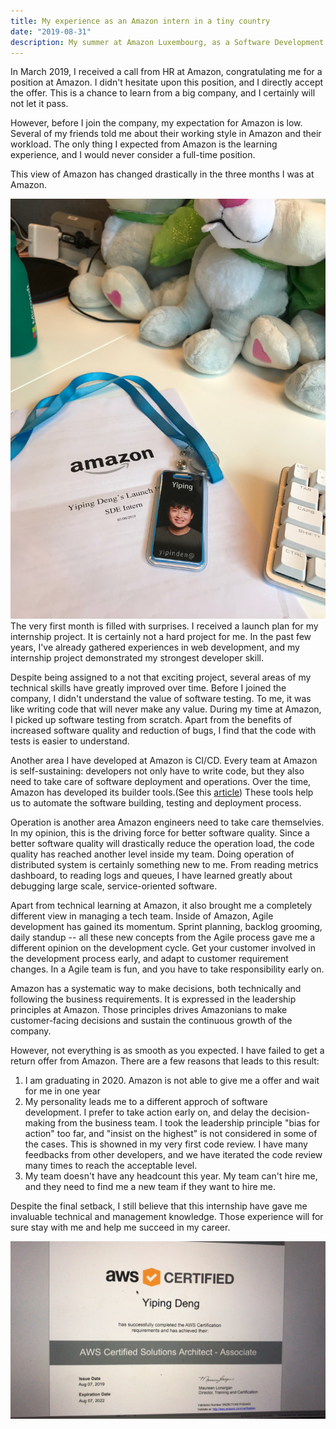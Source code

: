 ```yaml
---
title: My experience as an Amazon intern in a tiny country
date: "2019-08-31"
description: My summer at Amazon Luxembourg, as a Software Development Engineer Intern
---
```

In March 2019, I received a call from HR at Amazon, congratulating me for a position at Amazon. I didn't hesitate upon this position, and I directly accept the offer. This is a chance to learn from a big company, and I certainly will not let it pass.

However, before I join the company, my expectation for Amazon is low. Several of my friends told me about their working style in Amazon and their workload. The only thing I expected from Amazon is the learning experience, and I would never consider a full-time position.

This view of Amazon has changed drastically in the three months I was at Amazon. 

![launch_plan](./launch_plan.jpg)
The very first month is filled with surprises. I received a launch plan for my internship project. It is certainly not a hard project for me. In the past few years, I've already gathered experiences in web development, and my internship project demonstrated my strongest developer skill.

Despite being assigned to a not that exciting project, several areas of my technical skills have greatly improved over time. Before I joined the company, I didn't understand the value of software testing. To me, it was like writing code that will never make any value. During my time at Amazon, I picked up software testing from scratch. Apart from the benefits of increased software quality and reduction of bugs, I find that the code with tests is easier to understand.

Another area I have developed at Amazon is CI/CD. Every team at Amazon is self-sustaining: developers not only have to write code, but they also need to take care of software deployment and operations. Over the time, Amazon has developed its builder tools.(See this [article](https://gist.github.com/terabyte/15a2d3d407285b8b5a0a7964dd6283b0)) These tools help us to automate the software building, testing and deployment process. 

Operation is another area Amazon engineers need to take care themselvies. In my opinion, this is the driving force for better software quality. Since a better software quality will drastically reduce the operation load, the code quality has reached another level inside my team. Doing operation of distributed system is certainly something new to me. From reading metrics dashboard, to reading logs and queues, I have learned greatly about debugging large scale, service-oriented software.

Apart from technical learning at Amazon, it also brought me a completely different view in managing a tech team. Inside of Amazon, Agile development has gained its momentum. Sprint planning, backlog grooming, daily standup -- all these new concepts from the Agile process gave me a different opinion on the development cycle. Get your customer involved in the development process early, and adapt to customer requirement changes. In a Agile team is fun, and you have to take responsibility early on.

Amazon has a systematic way to make decisions, both technically and following the business requirements. It is expressed in the leadership principles at Amazon. Those principles drives Amazonians to make customer-facing decisions and sustain the continuous growth of the company.

However, not everything is as smooth as you expected. I have failed to get a return offer from Amazon. There are a few reasons that leads to this result:

1. I am graduating in 2020. Amazon is not able to give me a offer and wait for me in one year
2. My personality leads me to a different approch of software development. I prefer to take action early on, and delay the decision-making from the business team. I took the leadership principle "bias for action" too far, and "insist on the highest" is not considered in some of the cases. This is showned in my very first code review. I have many feedbacks from other developers, and we have iterated the code review many times to reach the acceptable level.
3. My team doesn't have any headcount this year. My team can't hire me, and they need to find me a new team if they want to hire me.

Despite the final setback, I still believe that this internship have gave me invaluable technical and management knowledge. Those experience will for sure stay with me and help me succeed in my career.

![aws_cert](./aws_certification.jpg)